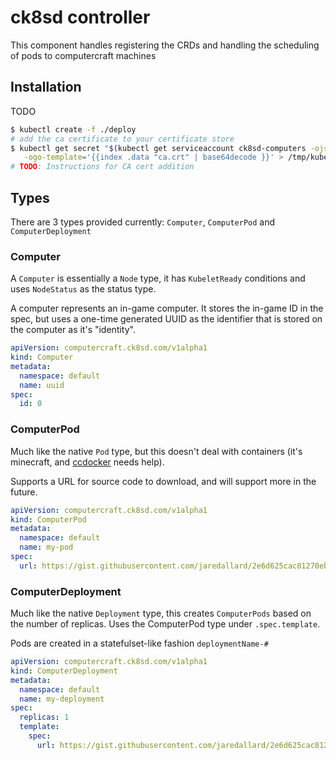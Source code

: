 # ck8sd controller

This component handles registering the CRDs and handling the scheduling of pods to computercraft machines


## Installation

TODO

```bash
$ kubectl create -f ./deploy 
# add the ca certificate to your certificate store
$ kubectl get secret "$(kubectl get serviceaccount ck8sd-computers -ojsonpath='{.secrets[0].name}')" \
   -ogo-template='{{index .data "ca.crt" | base64decode }}' > /tmp/kube.crt
# TODO: Instructions for CA cert addition
```

## Types

There are 3 types provided currently: `Computer`, `ComputerPod` and `ComputerDeployment`

### Computer

A `Computer` is essentially a `Node` type, it has `KubeletReady` conditions and uses `NodeStatus` as the status type.

A computer represents an in-game computer. It stores the in-game ID in the spec, but uses a one-time generated UUID as the identifier
that is stored on the computer as it's "identity".

```yaml
apiVersion: computercraft.ck8sd.com/v1alpha1
kind: Computer
metadata:
  namespace: default
  name: uuid
spec:
  id: 0
```

### ComputerPod

Much like the native `Pod` type, but this doesn't deal with containers (it's minecraft, and [ccdocker](https://github.com/jaredallard/ccdocker) needs help).

Supports a URL for source code to download, and will support more in the future.

```yaml
apiVersion: computercraft.ck8sd.com/v1alpha1
kind: ComputerPod
metadata:
  namespace: default
  name: my-pod
spec:
  url: https://gist.githubusercontent.com/jaredallard/2e6d625cac81270ebc27ab94c4d5dc5f/raw/574f6907ae1d67307696d2b27206d05e6d47fbeb/daemon.lua
```

### ComputerDeployment

Much like the native `Deployment` type, this creates `ComputerPods` based on the number of replicas. Uses the ComputerPod type under `.spec.template`.

Pods are created in a statefulset-like fashion `deploymentName-#`

```yaml
apiVersion: computercraft.ck8sd.com/v1alpha1
kind: ComputerDeployment
metadata:
  namespace: default
  name: my-deployment
spec:
  replicas: 1
  template:
    spec:
      url: https://gist.githubusercontent.com/jaredallard/2e6d625cac81270ebc27ab94c4d5dc5f/raw/574f6907ae1d67307696d2b27206d05e6d47fbeb/daemon.lua
```